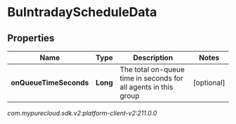 # BuIntradayScheduleData


## Properties

| Name | Type | Description | Notes |
| ------------ | ------------- | ------------- | ------------- |
| **onQueueTimeSeconds** | **Long** | The total on-queue time in seconds for all agents in this group |  [optional] |




_com.mypurecloud.sdk.v2:platform-client-v2:211.0.0_
